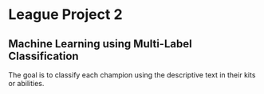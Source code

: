 # League Project 2
## Machine Learning using Multi-Label Classification

The goal is to classify each champion using the descriptive text in their kits or abilities. 